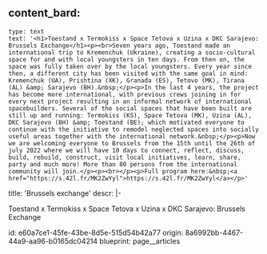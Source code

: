 content_bard:
  -
    type: text
    text: '<h1>Toestand x Termokiss x Space Tetova x Uzina x DKC Sarajevo: Brussels Exchange</h1><p><br>Seven years ago, Toestand made an international trip to Kremenchuk (Ukraine), creating a socio-cultural space for and with local youngsters in ten days. From then on, the space was fully taken over by the local youngsters. Every year since then, a different city has been visited with the same goal in mind: Kremenchuk (UA), Prishtina (XK), Granada (ES), Tetovo (MK), Tirana (AL) &amp; Sarajevo (BH).&nbsp;</p><p>In the last 4 years, the project has become more international, with previous crews joining in for every next project resulting in an informal network of international spacebuilders. Several of the social spaces that have been built are still up and running: Termokiss (KS), Space Tetova (MK), Uzina (AL), DKC Sarajevo (BH) &amp; Toestand (BE); which motivated everyone to continue with the initiative to remodel neglected spaces into socially useful areas together with the international network.&nbsp;</p><p>Now we are welcoming everyone to Brussels from the 15th until the 26th of july 2022 where we will have 10 days to connect, reflect, discuss, build, rebuild, construct, visit local initiatives, learn, share, party and much more! More than 80 persons from the international community will join.</p><p><br></p><p>Full program here:&nbsp;<a href="https://s.42l.fr/MK2ZwYyl">https://s.42l.fr/MK2ZwYyl</a></p>'
title: 'Brussels exchange'
descr: |-
  <p>Toestand x Termokiss x Space Tetova x Uzina x DKC Sarajevo: Brussels Exchange
  </p>
id: e60a7ce1-45fe-43be-8d5e-515d54b42a77
origin: 8a6992bb-4467-44a9-aa96-b0165dc04214
blueprint: page__articles

